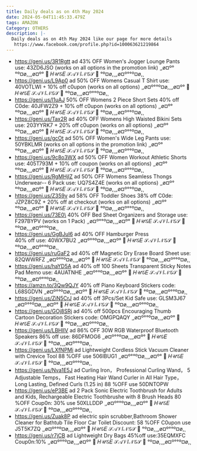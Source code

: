```yaml
---
title: Daily deals as on 4th May 2024
date: 2024-05-04T11:45:33.479Z
tags: AMAZON
Category: OTHERS
description: |-
  Daily deals as on 4th May 2024 like our page for more details
   https://www.facebook.com/profile.php?id=100063621219864
---
```

* https://geni.us/3R1Rgtt   ad
  43% OFF Women's Jogger Lounge Pants
  use: 43ZD6JSO (works on all options in the promotion link)
  ¸,ø¤º°°º¤ø,¸¸,ø¤º°   🎀  𝐻𝒰𝒢𝐸 𝒮𝒜𝒱𝐼𝒩𝒢𝒮  🎀   °º¤ø,¸¸,ø¤º°°º¤ø,¸
* https://geni.us/L9Ap0    ad
  50% OFF Womens Casual T Shirt
  use: 40VOTLWI + 10% off c0upon (works on all options)
  ¸,ø¤º°°º¤ø,¸¸,ø¤º°   🎀  𝐻𝒰𝒢𝐸 𝒮𝒜𝒱𝐼𝒩𝒢𝒮  🎀   °º¤ø,¸¸,ø¤º°°º¤ø,¸
* https://geni.us/l1uAJ
  50% OFF Womens 2 Piece Short Sets
  40% off C0de: 40JFW2Z9 + 10% off c0upon (works on all options)
  ¸,ø¤º°°º¤ø,¸¸,ø¤º°   🎀  𝐻𝒰𝒢𝐸 𝒮𝒜𝒱𝐼𝒩𝒢𝒮  🎀   °º¤ø,¸¸,ø¤º°°º¤ø,¸
* https://geni.us/Tax2R   ad
   40% OFF Womens High Waisted Bikini Sets
  use: 203YYRK7 + 20% off c0upon (works on all options)
  ¸,ø¤º°°º¤ø,¸¸,ø¤º°   🎀  𝐻𝒰𝒢𝐸 𝒮𝒜𝒱𝐼𝒩𝒢𝒮  🎀   °º¤ø,¸¸,ø¤º°°º¤ø,¸
* https://geni.us/gcOt   ad
  50% OFF Women's Wide Leg Pants
  use: 50YBKLMR (works on all options in the promotion link)
  ¸,ø¤º°°º¤ø,¸¸,ø¤º°   🎀  𝐻𝒰𝒢𝐸 𝒮𝒜𝒱𝐼𝒩𝒢𝒮  🎀   °º¤ø,¸¸,ø¤º°°º¤ø,¸
* https://geni.us/9c8o3WX   ad
  50% OFF Women Workout Athletic Shorts
  use: 405T793M + 10% off coupon (works on all options)
  ¸,ø¤º°°º¤ø,¸¸,ø¤º°   🎀  𝐻𝒰𝒢𝐸 𝒮𝒜𝒱𝐼𝒩𝒢𝒮  🎀   °º¤ø,¸¸,ø¤º°°º¤ø,¸
* https://geni.us/RgMHjIZ       ad
  50% OFF Womens Seamless Thongs Underwear-- 6 Pack
  use: UQ7S4Z4E (works on all options)
  ¸,ø¤º°°º¤ø,¸¸,ø¤º°   🎀  𝐻𝒰𝒢𝐸 𝒮𝒜𝒱𝐼𝒩𝒢𝒮  🎀   °º¤ø,¸¸,ø¤º°°º¤ø,¸
* https://geni.us/Z359v   ad
  58% OFF Toddler Shoes
  38% off C0de: JZPZ8C9Z + 20% off at checkout (works on all options)
  ¸,ø¤º°°º¤ø,¸¸,ø¤º°   🎀  𝐻𝒰𝒢𝐸 𝒮𝒜𝒱𝐼𝒩𝒢𝒮  🎀   °º¤ø,¸¸,ø¤º°°º¤ø,¸
* https://geni.us/73E0\
  40% OFF Bed Sheet Organizers and Storage
  use: F297BYPV (works on 1 Pack)
  ¸,ø¤º°°º¤ø,¸¸,ø¤º°   🎀  𝐻𝒰𝒢𝐸 𝒮𝒜𝒱𝐼𝒩𝒢𝒮  🎀   °º¤ø,¸¸,ø¤º°°º¤ø,¸
* https://geni.us/GgBJuI6   ad
  40% OFF Hamburger Press\
  40% off use: 40WX7BU2
  ¸,ø¤º°°º¤ø,¸¸,ø¤º°   🎀  𝐻𝒰𝒢𝐸 𝒮𝒜𝒱𝐼𝒩𝒢𝒮  🎀   °º¤ø,¸¸,ø¤º°°º¤ø,¸
* https://geni.us/ruGaF2     ad
  40% off Magnetic Dry Erase Board Sheet 
  use:    82QWWRFZ
  ¸,ø¤º°°º¤ø,¸¸,ø¤º°   🎀  𝐻𝒰𝒢𝐸 𝒮𝒜𝒱𝐼𝒩𝒢𝒮  🎀   °º¤ø,¸¸,ø¤º°°º¤ø,¸
* https://geni.us/haYD5A   ad
  40% off 100 Sheets Transparent Sticky Notes Pad Memo
  use:    4AUATNHE
  ¸,ø¤º°°º¤ø,¸¸,ø¤º°   🎀  𝐻𝒰𝒢𝐸 𝒮𝒜𝒱𝐼𝒩𝒢𝒮  🎀   °º¤ø,¸¸,ø¤º°°º¤ø,¸
* https://amzn.to/3Qw9QJY
  40% off Piano Keyboard Stickers
  code:    L68SGDVN
  ¸,ø¤º°°º¤ø,¸¸,ø¤º°   🎀  𝐻𝒰𝒢𝐸 𝒮𝒜𝒱𝐼𝒩𝒢𝒮  🎀   °º¤ø,¸¸,ø¤º°°º¤ø,¸
* https://geni.us/ZiN5CrJ   ad
  40% off 3Pcs/Set Kid Safe 
  use:   GLSM3J67 
  ¸,ø¤º°°º¤ø,¸¸,ø¤º°   🎀  𝐻𝒰𝒢𝐸 𝒮𝒜𝒱𝐼𝒩𝒢𝒮  🎀   °º¤ø,¸¸,ø¤º°°º¤ø,¸
* https://geni.us/GOj8SRj   ad
  40% off 500pcs Encouraging Thumb Cartoon Decoration Stickers
  code:    OMGPQAQY
  ¸,ø¤º°°º¤ø,¸¸,ø¤º°   🎀  𝐻𝒰𝒢𝐸 𝒮𝒜𝒱𝐼𝒩𝒢𝒮  🎀   °º¤ø,¸¸,ø¤º°°º¤ø,¸
* https://geni.us/LBHlIV  ad
  86% OFF
  30W RGB Waterproof Bluetooth Speakers
  86% off use: 86DFMOG6
  ¸,ø¤º°°º¤ø,¸¸,ø¤º°   🎀  𝐻𝒰𝒢𝐸 𝒮𝒜𝒱𝐼𝒩𝒢𝒮  🎀   °º¤ø,¸¸,ø¤º°°º¤ø,¸
* https://geni.us/LXfNPMi   ad
  Lightweight Cordless Stick Vacuum Cleaner with Crevice Tool
  88 %OFF
  use 506IBUG1
  ¸,ø¤º°°º¤ø,¸¸,ø¤º°   🎀  𝐻𝒰𝒢𝐸 𝒮𝒜𝒱𝐼𝒩𝒢𝒮  🎀   °º¤ø,¸¸,ø¤º°°º¤ø,¸
* https://geni.us/Nva1E5J   ad
  Curling Iron， Professional Curling Wand， 5 Adjustable Temps， Fast Heating Hair Wand Curler in All Hair Type，Long Lasting, Defined Curls (1.25 in)
  88 %OFF
  use 50DNTOPW
* https://geni.us/eP3BE   ad
  2 Pack Sonic Electric Toothbrush for Adults and Kids, Rechargeable Electric Toothbrushe with 8 Brush Heads
  80 %OFF
  Coup0n: 30%
  use 50XLLDDP
  ¸,ø¤º°°º¤ø,¸¸,ø¤º°   🎀  𝐻𝒰𝒢𝐸 𝒮𝒜𝒱𝐼𝒩𝒢𝒮  🎀   °º¤ø,¸¸,ø¤º°°º¤ø,¸
* https://geni.us/Zuak8P   ad
  electric spin scrubber,Bathroom Shower Cleaner for Bathtub Tile Floor Car Toilet
  Discount: 58 %OFF
  C0upon
  use J5T5K7ZQ
  ¸,ø¤º°°º¤ø,¸¸,ø¤º°   🎀  𝐻𝒰𝒢𝐸 𝒮𝒜𝒱𝐼𝒩𝒢𝒮  🎀   °º¤ø,¸¸,ø¤º°°º¤ø,¸
* https://geni.us/r7jCB    ad
  Lightweight Dry Bags
  45%off
  use:35EQMXFC
  Coup0n:10%
  ¸,ø¤º°°º¤ø,¸¸,ø¤º°   🎀  𝐻𝒰𝒢𝐸 𝒮𝒜𝒱𝐼𝒩𝒢𝒮  🎀   °º¤ø,¸¸,ø¤º°°º¤ø,¸